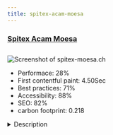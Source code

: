 ```yaml
---
title: spitex-acam-moesa
---
```


<div style="height: 3rem">
  <a href="https://www.spitex-moesa.ch/"><h3>Spitex Acam Moesa</h3></a>
</div>
<img loading="lazy" src="/images/thumbs/spitex-moesa.ch.jpg" alt="Screenshot of spitex-moesa.ch" />
<ul>
  <li>Performace: 28%</li>
  <li>
    First contentful paint:
    4.50Sec
  </li>
  <li>Best practices: 71%</li>
  <li>Accessibility: 88%</li>
  <li>SEO: 82%</li>
  <li>carbon footprint: 0.218</li>
</ul>
<details>
  <summary>Description</summary>
  <p>This website explain the services of Spitex Acam Moesa. Acam is the care and home care association that operate in the Moesano area. 
Acam offers coverage of the need for care and assistance at home or at the day care center "Il calicanto" to the entire population of the Moesa region. The non-profit association is active since 1957.We designed this website and we built it with articles, modules, and widgetkits.</p>
</details>

